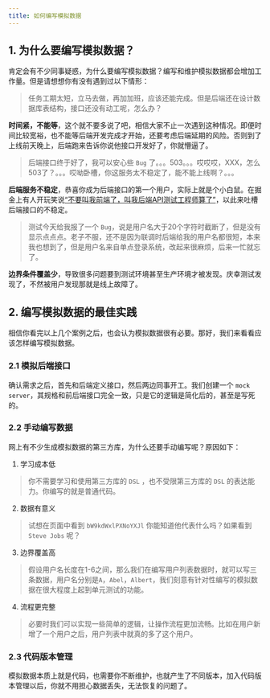 ```yaml
---
title: 如何编写模拟数据
---
```


## 1. 为什么要编写模拟数据？

肯定会有不少同事疑惑，为什么要编写模拟数据？编写和维护模拟数据都会增加工作量。但是请想想你有没有遇到过以下情形：
> 任务工期太短，立马去做，再加加班，应该还能完成。但是后端还在设计数据库表结构，接口还没有动工呢，怎么办？

**时间紧，不能等**，这个就不要多说了吧，相信大家不止一次遇到这种情况。即便时间比较宽裕，也不能等后端开发完成才开始，还要考虑后端延期的风险。否则到了上线前天晚上，后端跑来告诉你说他接口开发好了，你就懵逼了。

> 后端接口终于好了，我可以安心些 `Bug` 了。。。503。。。哎哎哎，XXX，怎么503了？。。。哎呦卧槽，你这服务太不稳定了，能不能上线啊？。。。

**后端服务不稳定**，恭喜你成为后端接口的第一个用户，实际上就是个小白鼠。在掘金上有人开玩笑说[“不要叫我前端了，叫我后端API测试工程师算了”](https://juejin.im/pin/5cd94619f265da4cf6e1d103)，以此来吐槽后端接口的不稳定。

>测试今天给我报了一个 `Bug`，说是用户名大于20个字符时截断了，但是没有显示点点点。老子不服，还不是因为联调时后端给我的用户名都很短，本来我也想到了，但是用户名来自单点登录系统，改起来很麻烦，后来一忙就忘了。

**边界条件覆盖少**，导致很多问题要到测试环境甚至生产环境才被发现。庆幸测试发现了，不然被用户发现那就是线上故障了。

## 2. 编写模拟数据的最佳实践
相信你看完以上几个案例之后，也会认为模拟数据很有必要。那好，我们来看看应该怎样编写模拟数据。

### 2.1 模拟后端接口
确认需求之后，首先和后端定义接口，然后两边同事开工。我们创建一个 `mock server`，其规格和前后端接口完全一致，只是它的逻辑是简化后的，甚至是写死的。

### 2.2 手动编写数据
网上有不少生成模拟数据的第三方库，为什么还要手动编写呢？原因如下：
1. 学习成本低
>你不需要学习和使用第三方库的 `DSL` ，也不受限第三方库的 `DSL` 的表达能力。你编写的就是普通代码。
2. 数据有意义
>试想在页面中看到 `bW9kdWxlPXNoYXJl` 你能知道他代表什么吗？如果看到 `Steve Jobs` 呢？
3. 边界覆盖高
>假设用户名长度在1-6之间，那么我们在编写用户列表数据时，就可以写三条数据，用户名分别是`A`，`Abel`，`Albert`，我们刻意有针对性编写的模拟数据在很大程度上起到单元测试的功能。
4. 流程更完整
>必要时我们可以实现一些简单的逻辑，让操作流程更加流畅。比如在用户新增了一个用户之后，用户列表中就真的多了这个用户。

### 2.3 代码版本管理
模拟数据本质上就是代码，也需要你不断维护，也就产生了不同版本，加入代码版本管理以后，你就不用担心数据丢失，无法恢复的问题了。